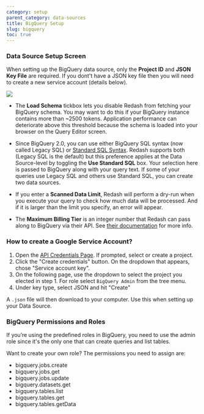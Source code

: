 ```yaml
---
category: setup
parent_category: data-sources
title: BigQuery Setup
slug: bigquery
toc: true
---
```


### Data Source Setup Screen

When setting up the BigQuery data source, only the **Project ID** and **JSON Key File** are required. If you dont't have a JSON key file then you will need to create a new service account (details below).

![](/assets/images/docs/gitbook/bigquery_mandatories.PNG)

+ The **Load Schema** tickbox lets you disable Redash from fetching your BigQuery schema. You may want to do this if your BigQuery instance contains more than \~2500 tokens. Application performance can deteriorate above this threshold because the schema is loaded into your browser on the Query Editor screen.

+ Since BigQuery 2.0, you can use either BigQuery SQL syntax (now called Legacy SQL) or [Standard SQL Syntax](https://cloud.google.com/bigquery/docs/reference/standard-sql/migrating-from-legacy-sql). Redash supports both (Legacy SQL is the default) but this preference applies at the Data Source-level by toggling the **Use Standard SQL** box. Your selection here is passed to BigQuery along with your query text. If some of your queries use Legacy SQL and others use Standard SQL, you can create two data sources.

+ If you enter a **Scanned Data Limit**, Redash will perform a dry-run when you execute your query to check how much data will be processed. And if it is larger than the limit you specify, an error will appear.

+ The **Maximum Billing Tier** is an integer number that Redash can pass along to BigQuery via their API. See [their documentation](https://cloud.google.com/bigquery/docs/reference/rest/v2/JobConfiguration)  for more info.

### How to create a Google Service Account?

1. Open the [API Credentials Page](https://console.cloud.google.com/apis/credentials). If prompted, select or create a project. 
2. Click the "Create credentials" button. On the dropdown that appears, chose "Service account key".
3. On the following page, use the dropdown to select the project you elected in step 1. For role select `BigQuery Admin` from the tree menu.
4. Under key type, select JSON and hit "Create"

A `.json` file will then download to your computer. Use this when setting up your Data Source.

### BigQuery Permissions and Roles

If you’re using the predefined roles in BigQuery, you need to use the admin
role since it's the only one that can create queries and list tables.

Want to create your own role? The permissions you need to assign are:

  * bigquery.jobs.create
  * bigquery.jobs.get
  * bigquery.jobs.update
  * bigquery.datasets.get
  * bigquery.tables.list
  * bigquery.tables.get
  * bigquery.tables.getData
